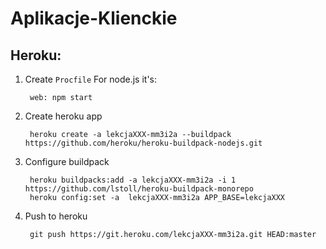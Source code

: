 # Aplikacje-Klienckie

## Heroku:

1) Create `Procfile`
    For node.js it's:

        web: npm start
    
2) Create heroku app

        heroku create -a lekcjaXXX-mm3i2a --buildpack https://github.com/heroku/heroku-buildpack-nodejs.git

3) Configure buildpack

        heroku buildpacks:add -a lekcjaXXX-mm3i2a -i 1 https://github.com/lstoll/heroku-buildpack-monorepo
        heroku config:set -a  lekcjaXXX-mm3i2a APP_BASE=lekcjaXXX

4) Push to heroku

        git push https://git.heroku.com/lekcjaXXX-mm3i2a.git HEAD:master
